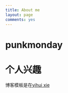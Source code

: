```yaml
---
title: About me
layout: page
comments: yes
---
```


# punkmonday



# 个人兴趣











博客模板是在[yihui xie](http://yihui.name/cn/)




